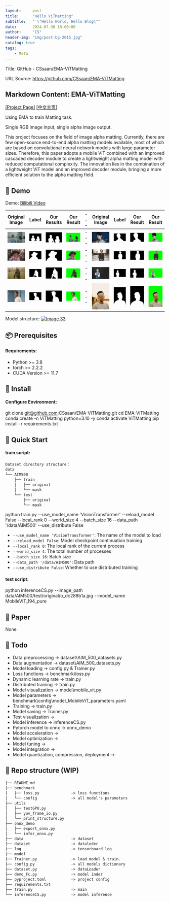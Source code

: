 ```yaml
---
layout:     post
title:      "Hello ViTMatting"
subtitle:   " \"Hello World, Hello Blog\""
date:       2024-07-30 18:00:00
author:     "CS"
header-img: "img/post-bg-2015.jpg"
catalog: true
tags:
    - Meta
---
```


Title: GitHub - CSsaan/EMA-ViTMatting

URL Source: https://github.com/CSsaan/EMA-ViTMatting

Markdown Content:
EMA-ViTMatting
--------------

[](https://github.com/CSsaan/EMA-ViTMatting#ema-vitmatting)

[\[Project Page\]](https://github.com/CSsaan/EMA-ViTMatting/) [\[中文主页\]](https://github.com/CSsaan/EMA-ViTMatting/blob/main/README_CN.md)

Using EMA to train Matting task.

Single RGB image input, single alpha image output.

This project focuses on the field of image alpha matting. Currently, there are few open-source end-to-end alpha matting models available, most of which are based on convolutional neural network models with large parameter sizes. Therefore, this paper adopts a mobile ViT combined with an improved cascaded decoder module to create a lightweight alpha matting model with reduced computational complexity. The innovation lies in the combination of a lightweight ViT model and an improved decoder module, bringing a more efficient solution to the alpha matting field.

👀 Demo
-------

[](https://github.com/CSsaan/EMA-ViTMatting#-demo)

Demo: [Bilibili Video](https://www.bilibili.com/)

| **Original Image** | **Label** | **Our Results** | **Our Result** | \--- | **Original Image** | **Label** | **Our Result** | **Our Result** |
| --- | --- | --- | --- | --- | --- | --- | --- | --- |
| [![Image 1](https://github.com/CSsaan/EMA-ViTMatting/raw/main/result/p_f7b2317f.jpg)](https://github.com/CSsaan/EMA-ViTMatting/blob/main/result/p_f7b2317f.jpg) | [![Image 2](https://github.com/CSsaan/EMA-ViTMatting/raw/main/result/lab_p_f7b2317f.png)](https://github.com/CSsaan/EMA-ViTMatting/blob/main/result/lab_p_f7b2317f.png) | [![Image 3](https://github.com/CSsaan/EMA-ViTMatting/raw/main/result/pre_p_f7b2317f.png)](https://github.com/CSsaan/EMA-ViTMatting/blob/main/result/pre_p_f7b2317f.png) | [![Image 4](https://github.com/CSsaan/EMA-ViTMatting/raw/main/result/green_p_f7b2317f.png)](https://github.com/CSsaan/EMA-ViTMatting/blob/main/result/green_p_f7b2317f.png) | \--- | [![Image 5](https://github.com/CSsaan/EMA-ViTMatting/raw/main/result/p_f89c7881.jpg)](https://github.com/CSsaan/EMA-ViTMatting/blob/main/result/p_f89c7881.jpg) | [![Image 6](https://github.com/CSsaan/EMA-ViTMatting/raw/main/result/lab_p_f89c7881.png)](https://github.com/CSsaan/EMA-ViTMatting/blob/main/result/lab_p_f89c7881.png) | [![Image 7](https://github.com/CSsaan/EMA-ViTMatting/raw/main/result/pre_p_f89c7881.png)](https://github.com/CSsaan/EMA-ViTMatting/blob/main/result/pre_p_f89c7881.png) | [![Image 8](https://github.com/CSsaan/EMA-ViTMatting/raw/main/result/green_p_f89c7881.png)](https://github.com/CSsaan/EMA-ViTMatting/blob/main/result/green_p_f89c7881.png) |
| [![Image 9](https://github.com/CSsaan/EMA-ViTMatting/raw/main/result/p_f30f22fd.jpg)](https://github.com/CSsaan/EMA-ViTMatting/blob/main/result/p_f30f22fd.jpg) | [![Image 10](https://github.com/CSsaan/EMA-ViTMatting/raw/main/result/lab_p_f30f22fd.png)](https://github.com/CSsaan/EMA-ViTMatting/blob/main/result/lab_p_f30f22fd.png) | [![Image 11](https://github.com/CSsaan/EMA-ViTMatting/raw/main/result/pre_p_f30f22fd.png)](https://github.com/CSsaan/EMA-ViTMatting/blob/main/result/pre_p_f30f22fd.png) | [![Image 12](https://github.com/CSsaan/EMA-ViTMatting/raw/main/result/green_p_f30f22fd.png)](https://github.com/CSsaan/EMA-ViTMatting/blob/main/result/green_p_f30f22fd.png) | \--- | [![Image 13](https://github.com/CSsaan/EMA-ViTMatting/raw/main/result/p_fcb9a19e.jpg)](https://github.com/CSsaan/EMA-ViTMatting/blob/main/result/p_fcb9a19e.jpg) | [![Image 14](https://github.com/CSsaan/EMA-ViTMatting/raw/main/result/lab_p_fcb9a19e.png)](https://github.com/CSsaan/EMA-ViTMatting/blob/main/result/lab_p_fcb9a19e.png) | [![Image 15](https://github.com/CSsaan/EMA-ViTMatting/raw/main/result/pre_p_fcb9a19e.png)](https://github.com/CSsaan/EMA-ViTMatting/blob/main/result/pre_p_fcb9a19e.png) | [![Image 16](https://github.com/CSsaan/EMA-ViTMatting/raw/main/result/green_p_fcb9a19e.png)](https://github.com/CSsaan/EMA-ViTMatting/blob/main/result/green_p_fcb9a19e.png) |
| [![Image 17](https://github.com/CSsaan/EMA-ViTMatting/raw/main/result/p_f053bec5.jpg)](https://github.com/CSsaan/EMA-ViTMatting/blob/main/result/p_f053bec5.jpg) | [![Image 18](https://github.com/CSsaan/EMA-ViTMatting/raw/main/result/lab_p_f053bec5.png)](https://github.com/CSsaan/EMA-ViTMatting/blob/main/result/lab_p_f053bec5.png) | [![Image 19](https://github.com/CSsaan/EMA-ViTMatting/raw/main/result/pre_p_f053bec5.png)](https://github.com/CSsaan/EMA-ViTMatting/blob/main/result/pre_p_f053bec5.png) | [![Image 20](https://github.com/CSsaan/EMA-ViTMatting/raw/main/result/green_p_f053bec5.png)](https://github.com/CSsaan/EMA-ViTMatting/blob/main/result/green_p_f053bec5.png) | \--- | [![Image 21](https://github.com/CSsaan/EMA-ViTMatting/raw/main/result/p_fe6a4bfe.jpg)](https://github.com/CSsaan/EMA-ViTMatting/blob/main/result/p_fe6a4bfe.jpg) | [![Image 22](https://github.com/CSsaan/EMA-ViTMatting/raw/main/result/lab_p_fe6a4bfe.png)](https://github.com/CSsaan/EMA-ViTMatting/blob/main/result/lab_p_fe6a4bfe.png) | [![Image 23](https://github.com/CSsaan/EMA-ViTMatting/raw/main/result/pre_p_fe6a4bfe.png)](https://github.com/CSsaan/EMA-ViTMatting/blob/main/result/pre_p_fe6a4bfe.png) | [![Image 24](https://github.com/CSsaan/EMA-ViTMatting/raw/main/result/green_p_fe6a4bfe.png)](https://github.com/CSsaan/EMA-ViTMatting/blob/main/result/green_p_fe6a4bfe.png) |
| [![Image 25](https://github.com/CSsaan/EMA-ViTMatting/raw/main/result/p_f879fac6.jpg)](https://github.com/CSsaan/EMA-ViTMatting/blob/main/result/p_f879fac6.jpg) | [![Image 26](https://github.com/CSsaan/EMA-ViTMatting/raw/main/result/lab_p_f879fac6.png)](https://github.com/CSsaan/EMA-ViTMatting/blob/main/result/lab_p_f879fac6.png) | [![Image 27](https://github.com/CSsaan/EMA-ViTMatting/raw/main/result/pre_p_f879fac6.png)](https://github.com/CSsaan/EMA-ViTMatting/blob/main/result/pre_p_f879fac6.png) | [![Image 28](https://github.com/CSsaan/EMA-ViTMatting/raw/main/result/green_p_f879fac6.png)](https://github.com/CSsaan/EMA-ViTMatting/blob/main/result/green_p_f879fac6.png) | \--- | [![Image 29](https://github.com/CSsaan/EMA-ViTMatting/raw/main/result/p_fdaa48dd.jpg)](https://github.com/CSsaan/EMA-ViTMatting/blob/main/result/p_fdaa48dd.jpg) | [![Image 30](https://github.com/CSsaan/EMA-ViTMatting/raw/main/result/lab_p_fdaa48dd.png)](https://github.com/CSsaan/EMA-ViTMatting/blob/main/result/lab_p_fdaa48dd.png) | [![Image 31](https://github.com/CSsaan/EMA-ViTMatting/raw/main/result/pre_p_fdaa48dd.png)](https://github.com/CSsaan/EMA-ViTMatting/blob/main/result/pre_p_fdaa48dd.png) | [![Image 32](https://github.com/CSsaan/EMA-ViTMatting/raw/main/result/green_p_fdaa48dd.png)](https://github.com/CSsaan/EMA-ViTMatting/blob/main/result/green_p_fdaa48dd.png) |

Model structure: [![Image 33](https://github.com/CSsaan/EMA-ViTMatting/raw/main/.png)](https://github.com/CSsaan/EMA-ViTMatting/blob/main/.png)

📦 Prerequisites
----------------

[](https://github.com/CSsaan/EMA-ViTMatting#-prerequisites)

#### Requirements:

[](https://github.com/CSsaan/EMA-ViTMatting#requirements)

*   Python >= 3.8
*   torch >= 2.2.2
*   CUDA Version >= 11.7

🔧 Install
----------

[](https://github.com/CSsaan/EMA-ViTMatting#-install)

#### Configure Environment:

[](https://github.com/CSsaan/EMA-ViTMatting#configure-environment)

git clone git@github.com:CSsaan/EMA-ViTMatting.git
cd EMA-ViTMatting
conda create -n ViTMatting python=3.10 -y
conda activate ViTMatting
pip install -r requirements.txt

🚀 Quick Start
--------------

[](https://github.com/CSsaan/EMA-ViTMatting#-quick-start)

#### train script:

[](https://github.com/CSsaan/EMA-ViTMatting#train-script)

```
Dataset directory structure：
data
└── AIM500
    ├── train
    │   ├── original
    │   └── mask
    └── test
        ├── original
        └── mask
```

python train.py --use\_model\_name 'VisionTransformer' --reload\_model False --local\_rank 0 --world\_size 4 --batch\_size 16 --data\_path '/data/AIM500' --use\_distribute False

*   `--use_model_name 'VisionTransformer'`: The name of the model to load
*   `--reload_model False`: Model checkpoint continuation training
*   `--local_rank 0`: The local rank of the current process
*   `--world_size 4`: The total number of processes
*   `--batch_size 16`: Batch size
*   `--data_path '/data/AIM500'`: Data path
*   `--use_distribute False`: Whether to use distributed training

#### test script:

[](https://github.com/CSsaan/EMA-ViTMatting#test-script)

python inferenceCS.py --image\_path data/AIM500/test/original/o\_dc288b1a.jpg --model\_name MobileViT\_194\_pure

📖 Paper
--------

[](https://github.com/CSsaan/EMA-ViTMatting#-paper)

None

🎯 Todo
-------

[](https://github.com/CSsaan/EMA-ViTMatting#-todo)

*   Data preprocessing -> dataset\\AIM\_500\_datasets.py
*   Data augmentation -> dataset\\AIM\_500\_datasets.py
*   Model loading -> config.py & Trainer.py
*   Loss functions -> benchmark\\loss.py
*   Dynamic learning rate -> train.py
*   Distributed training -> train.py
*   Model visualization -> model\\mobile\_vit.py
*   Model parameters -> benchmark\\config\\model\_MobileViT\_parameters.yaml
*   Training -> train.py
*   Model saving -> Trainer.py
*   Test visualization ->
*   Model inference -> inferenceCS.py
*   Pytorch model to onnx -> onnx\_demo
*   Model acceleration ->
*   Model optimization ->
*   Model tuning ->
*   Model integration ->
*   Model quantization, compression, deployment ->

📂 Repo structure (WIP)
-----------------------

[](https://github.com/CSsaan/EMA-ViTMatting#-repo-structure-wip)

```
├── README.md
├── benchmark 
│   ├── loss.py              -> loss functions
│   └── config               -> all model's parameters
├── utils
│   ├── testGPU.py
│   ├── yuv_frame_io.py
│   └── print_structure.py
├── onnx_demo
│   ├── export_onnx.py
│   └── infer_onnx.py
├── data                     -> dataset
├── dataset                  -> dataloder
├── log                      -> tensorboard log
├── model
├── Trainer.py               -> load model & train.
├── config.py                -> all models dictionary
├── dataset.py               -> dataLoader
├── demo_Fc.py               -> model inder
├── pyproject.toml           -> project config
├── requirements.txt
├── train.py                 -> main
└── inferenceCS.py           -> model inference
```